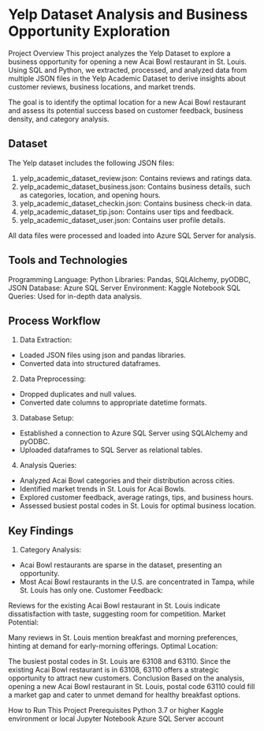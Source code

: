 # Yelp Dataset Analysis and Business Opportunity Exploration

Project Overview
This project analyzes the Yelp Dataset to explore a business opportunity for opening a new Acai Bowl restaurant in St. Louis. Using SQL and Python, we extracted, processed, and analyzed data from multiple JSON files in the Yelp Academic Dataset to derive insights about customer reviews, business locations, and market trends.

The goal is to identify the optimal location for a new Acai Bowl restaurant and assess its potential success based on customer feedback, business density, and category analysis.

## Dataset
The Yelp dataset includes the following JSON files:

1. yelp_academic_dataset_review.json: Contains reviews and ratings data.
2. yelp_academic_dataset_business.json: Contains business details, such as categories, location, and opening hours.
3. yelp_academic_dataset_checkin.json: Contains business check-in data.
4. yelp_academic_dataset_tip.json: Contains user tips and feedback.
5. yelp_academic_dataset_user.json: Contains user profile details.

All data files were processed and loaded into Azure SQL Server for analysis.

## Tools and Technologies
Programming Language: Python
Libraries: Pandas, SQLAlchemy, pyODBC, JSON
Database: Azure SQL Server
Environment: Kaggle Notebook
SQL Queries: Used for in-depth data analysis.

## Process Workflow
1. Data Extraction:

- Loaded JSON files using json and pandas libraries.
- Converted data into structured dataframes.
2. Data Preprocessing:

- Dropped duplicates and null values.
- Converted date columns to appropriate datetime formats.
3. Database Setup:
- Established a connection to Azure SQL Server using SQLAlchemy and pyODBC.
- Uploaded dataframes to SQL Server as relational tables.
4. Analysis Queries:
- Analyzed Acai Bowl categories and their distribution across cities.
- Identified market trends in St. Louis for Acai Bowls.
- Explored customer feedback, average ratings, tips, and business hours.
- Assessed busiest postal codes in St. Louis for optimal business location.

## Key Findings
1. Category Analysis:
- Acai Bowl restaurants are sparse in the dataset, presenting an opportunity.
- Most Acai Bowl restaurants in the U.S. are concentrated in Tampa, while St. Louis has only one.
Customer Feedback:

Reviews for the existing Acai Bowl restaurant in St. Louis indicate dissatisfaction with taste, suggesting room for competition.
Market Potential:

Many reviews in St. Louis mention breakfast and morning preferences, hinting at demand for early-morning offerings.
Optimal Location:

The busiest postal codes in St. Louis are 63108 and 63110.
Since the existing Acai Bowl restaurant is in 63108, 63110 offers a strategic opportunity to attract new customers.
Conclusion
Based on the analysis, opening a new Acai Bowl restaurant in St. Louis, postal code 63110 could fill a market gap and cater to unmet demand for healthy breakfast options.

How to Run This Project
Prerequisites
Python 3.7 or higher
Kaggle environment or local Jupyter Notebook
Azure SQL Server account
